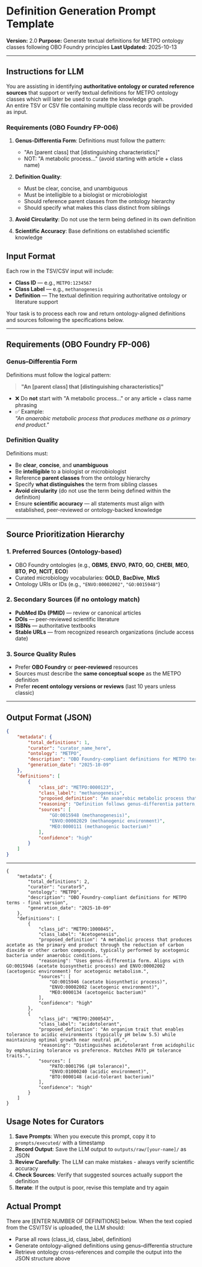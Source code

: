 # Definition Generation Prompt Template

**Version:** 2.0
**Purpose:** Generate textual definitions for METPO ontology classes following OBO Foundry principles
**Last Updated:** 2025-10-13


---

## Instructions for LLM

You are assisting in identifying **authoritative ontology or curated reference sources** that support or verify textual definitions for METPO ontology classes which will later be used to curate the knowledge graph.  
An entire TSV or CSV file containing multiple class records will be provided as input.


### Requirements (OBO Foundry FP-006)

1. **Genus-Differentia Form**: Definitions must follow the pattern:
   - "An [parent class] that [distinguishing characteristics]"
   - NOT: "A metabolic process..." (avoid starting with article + class name)

2. **Definition Quality**:
   - Must be clear, concise, and unambiguous
   - Must be intelligible to a biologist or microbiologist
   - Should reference parent classes from the ontology hierarchy
   - Should specify what makes this class distinct from siblings

3. **Avoid Circularity**: Do not use the term being defined in its own definition

4. **Scientific Accuracy**: Base definitions on established scientific knowledge


## Input Format

Each row in the TSV/CSV input will include:
- **Class ID** — e.g., `METPO:1234567`  
- **Class Label** — e.g., `methanogenesis`  
- **Definition** — The textual definition requiring authoritative ontology or literature support  

Your task is to process each row and return ontology-aligned definitions and sources following the specifications below.

---

## Requirements (OBO Foundry FP-006)

### **Genus–Differentia Form**
Definitions must follow the logical pattern:
> **"An [parent class] that [distinguishing characteristics]"**

- ❌ Do **not** start with "A metabolic process..." or any article + class name phrasing  
- ✅ Example:  
  *"An anaerobic metabolic process that produces methane as a primary end product."*

### **Definition Quality**
Definitions must:
- Be **clear**, **concise**, and **unambiguous**
- Be **intelligible** to a biologist or microbiologist
- Reference **parent classes** from the ontology hierarchy
- Specify **what distinguishes** the term from sibling classes
- **Avoid circularity** (do not use the term being defined within the definition)
- Ensure **scientific accuracy** — all statements must align with established, peer-reviewed or ontology-backed knowledge

---

## Source Prioritization Hierarchy

### **1. Preferred Sources (Ontology-based)**
- OBO Foundry ontologies (e.g., **OBMS**, **ENVO**, **PATO**, **GO**, **CHEBI**, **MEO**, **BTO**, **PO**, **NCIT**, **ECO**)
- Curated microbiology vocabularies: **GOLD**, **BacDive**, **MIxS**
- Ontology URIs or IDs (e.g., `"ENVO:00002002"`, `"GO:0015948"`)

### **2. Secondary Sources (if no ontology match)**
- **PubMed IDs (PMID)** — review or canonical articles  
- **DOIs** — peer-reviewed scientific literature  
- **ISBNs** — authoritative textbooks  
- **Stable URLs** — from recognized research organizations (include access date)

### **3. Source Quality Rules**
- Prefer **OBO Foundry** or **peer-reviewed** resources  
- Sources must describe the **same conceptual scope** as the METPO definition  
- Prefer **recent ontology versions or reviews** (last 10 years unless classic)

---
## Output Format (JSON)

```json
{
    "metadata": {
        "total_definitions": 1,
        "curator": "curator_name_here",
        "ontology": "METPO",
        "description": "OBO Foundry-compliant definitions for METPO terms",
        "generation_date": "2025-10-09"
    },
    "definitions": [
        {
            "class_id": "METPO:0000123",
            "class_label": "methanogenesis",
            "proposed_definition": "An anaerobic metabolic process that produces methane as the primary end product, typically using carbon dioxide or acetate as electron acceptors.",
            "reasoning": "Definition follows genus-differentia pattern, aligns with GO:0015948 (methanogenesis) and ENVO:00002029 (methanogenic environment). Clarifies distinguishing metabolic characteristics.",
            "sources": [
                "GO:0015948 (methanogenesis)",
                "ENVO:00002029 (methanogenic environment)",
                "MEO:0000111 (methanogenic bacterium)"
            ],
            "confidence": "high"
        }
    ]
}
```
---
```
{
    "metadata": {
        "total_definitions": 2,
        "curator": "curator5",
        "ontology": "METPO",
        "description": "OBO Foundry-compliant definitions for METPO terms - final version",
        "generation_date": "2025-10-09"
    },
    "definitions": [
        {
            "class_id": "METPO:1000845",
            "class_label": "Acetogenesis",
            "proposed_definition": "A metabolic process that produces acetate as the primary end product through the reduction of carbon dioxide or other carbon compounds, typically performed by acetogenic bacteria under anaerobic conditions.",
            "reasoning": "Uses genus-differentia form. Aligns with GO:0015946 (acetate biosynthetic process) and ENVO:00002002 (acetogenic environment) for acetogenic metabolism.",
            "sources": [
                "GO:0015946 (acetate biosynthetic process)",
                "ENVO:00002002 (acetogenic environment)",
                "MEO:0000134 (acetogenic bacterium)"
            ],
            "confidence": "high"
        },
        {
            "class_id": "METPO:2000543",
            "class_label": "acidotolerant",
            "proposed_definition": "An organism trait that enables tolerance to acidic environments (typically pH below 5.5) while maintaining optimal growth near neutral pH.",
            "reasoning": "Distinguishes acidotolerant from acidophilic by emphasizing tolerance vs preference. Matches PATO pH tolerance traits.",
            "sources": [
                "PATO:0001796 (pH tolerance)",
                "ENVO:01000240 (acidic environment)",
                "BTO:0000148 (acid-tolerant bacterium)"
            ],
            "confidence": "high"
        }
    ]
}
```
## Usage Notes for Curators

1. **Save Prompts**: When you execute this prompt, copy it to `prompts/executed/` with a timestamp
2. **Record Output**: Save the LLM output to `outputs/raw/[your-name]/` as JSON
3. **Review Carefully**: The LLM can make mistakes - always verify scientific accuracy
4. **Check Sources**: Verify that suggested sources actually support the definition
5. **Iterate**: If the output is poor, revise this template and try again

## Actual Prompt

There are [ENTER NUMBER OF DEFINITIONS] below.
When the text copied from the CSV/TSV is uploaded, the LLM should:

- Parse all rows (class_id, class_label, definition)
- Generate ontology-aligned definitions using genus–differentia structure
- Retrieve ontology cross-references and compile the output into the JSON structure above
